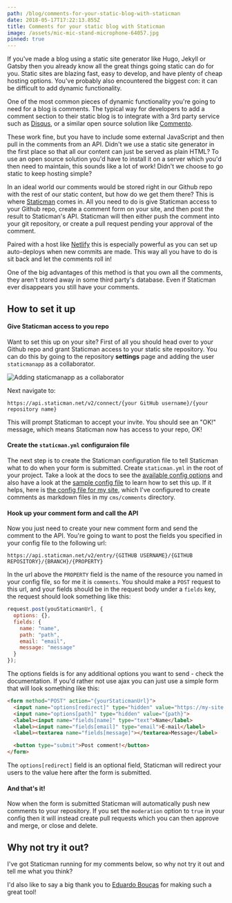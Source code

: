 ```yaml
---
path: /blog/comments-for-your-static-blog-with-staticman
date: 2018-05-17T17:22:13.855Z
title: Comments for your static blog with Staticman
image: /assets/mic-mic-stand-microphone-64057.jpg
pinned: true
---
```


If you've made a blog using a static site generator like Hugo, Jekyll or Gatsby then you already know all the great things going static can do for you. Static sites are blazing fast, easy to develop, and have plenty of cheap hosting options. You've probably also encountered the biggest con: it can be difficult to add dynamic functionality.

One of the most common pieces of dynamic functionality you're going to need for a blog is comments. The typical way for developers to add a comment section to their static blog is to integrate with a 3rd party service such as [Disqus](https://disqus.com/), or a similar open source solution like [Commento](https://github.com/adtac/commento).

These work fine, but you have to include some external JavaScript and then pull in the comments from an API. Didn't we use a static site generator in the first place so that all our content can just be served as plain HTML? To use an open source solution you'd have to install it on a server which you'd then need to maintain, this sounds like a lot of work! Didn't we choose to go static to keep hosting simple?

In an ideal world our comments would be stored right in our Github repo with the rest of our static content, but how do we get them there? This is where [Staticman](https://staticman.net/) comes in. All you need to do is give Staticman access to your Github repo, create a comment form on your site, and then post the result to Staticman's API. Staticman will then either push the comment into your git repository, or create a pull request pending your approval of the comment.

Paired with a host like [Netlify](https://www.netlify.com/) this is especially powerful as you can set up auto-deploys when new commits are made. This way all you have to do is sit back and let the comments roll in!

One of the big advantages of this method is that you own all the comments, they aren't stored away in some third party's database. Even if Staticman ever disappears you still have your comments.

## How to set it up

#### Give Staticman access to you repo

Want to set this up on your site? First of all you should head over to your Github repo and grant Staticman access to your static site repository. You can do this by going to the repository **settings** page and adding the user `staticmanapp` as a collaborator.

![Adding staticmanapp as a collaborator](/assets/staticman-collaborator.png)

Next navigate to:

```
https://api.staticman.net/v2/connect/{your GitHub username}/{your repository name}
```

This will prompt Staticman to accept your invite. You should see an "OK!" message, which means Staticman now has access to your repo, OK!

#### Create the `staticman.yml` configuraion file

The next step is to create the Staticman configuration file to tell Staticman what to do when your form is submitted. Create `staticman.yml` in the root of your project. Take a look at the docs to see the [available config options](https://staticman.net/docs/configuration) and also have a look at the [sample config file](https://github.com/eduardoboucas/staticman/blob/master/staticman.sample.yml) to learn how to set this up. If it helps, here is [the config file for my site](https://github.com/bhnywl/personal-site/blob/master/staticman.yml), which I've configured to create comments as markdown files in my `cms/comments` directory.

#### Hook up your comment form and call the API

Now you just need to create your new comment form and send the comment to the API. You're going to want to post the fields you specified in your config file to the following url:

```
https://api.staticman.net/v2/entry/{GITHUB USERNAME}/{GITHUB REPOSITORY}/{BRANCH}/{PROPERTY}
```

In the url above the `PROPERTY` field is the name of the resource you named in your config file, so for me it is `comments`. You should make a `POST` request to this url, and your fields should be in the request body under a `fields` key, the request should look something like this:

```js
request.post(youStaticmanUrl, {
  options: {},
  fields: {
    name: "name",
    path: "path",
    email: "email",
    message: "message"
  }
});
```

The options fields is for any additional options you want to send - check the documentation. If you'd rather not use ajax you can just use a simple form that will look something like this:

```html
<form method="POST" action="{yourStaticmanUrl}">
  <input name="options[redirect]" type="hidden" value="https://my-site.com">
  <input name="options[path]" type="hidden" value="{path}">
  <label><input name="fields[name]" type="text">Name</label>
  <label><input name="fields[email]" type="email">E-mail</label>
  <label><textarea name="fields[message]"></textarea>Message</label>

  <button type="submit">Post comment!</button>
</form>
```

The `options[redirect]` field is an optional field, Staticman will redirect your users to the value here after the form is submitted.

#### And that's it!

Now when the form is submitted Staticman will automatically push new comments to your repository. If you set the `moderation` option to `true` in your config then it will instead create pull requests which you can then approve and merge, or close and delete.

## Why not try it out?

I've got Staticman running for my comments below, so why not try it out and tell me what you think?

I'd also like to say a big thank you to [Eduardo Bouças](https://github.com/eduardoboucas) for making such a great tool!
